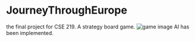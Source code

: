 JourneyThroughEurope
====================

the final project for CSE 219. A strategy board game.
![game image](data/Game.JPG)
AI has been implemented.

